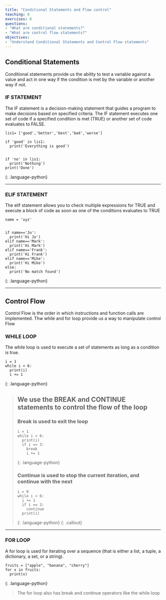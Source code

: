 ```yaml
---
title: "Conditional Statements and Flow control"
teaching: 0
exercises: 0
questions:
- "What are conditional statements?"
- "What are control flow statements?"
objectives:
- "Understand Conditional Statements and Control Flow statements"
---
```

## Conditional Statements
Conditional statements provide us the ability to test a variable against a value and act in one way if the condition is met by the variable or another way if not.

### IF STATEMENT

The IF statement is a decision-making statement that guides a program to make decisions based on specified criteria. The IF statement executes one set of code if a specified condition is met (TRUE) or another set of code evaluates to FALSE.

~~~
lis1= ['good','better','best','bad','worse']

if 'good' in lis1:
  print('Everything is good')


if 'no' in lis1:
  print('Nothing')
print('Done')
~~~
{: .language-python}

---

### ELIF STATEMENT

The elif statement allows you to check multiple expressions for TRUE and execute a block of code as soon as one of the conditions evaluates to TRUE

~~~
name = 'xyz'


if name=='Jo':
  print('Hi Jo')
elif name=='Mark':
  print('Hi Mark')
elif name=='Frank':
  print('Hi Frank')
elif name=='Mike':
  print('Hi Mike')
else:
  print('No match found')
~~~
{: .language-python}

---
## Control Flow
Control Flow is the order in which instructions and function calls are implemented. Thw while and for loop provide us a way to manipulate control Flow

### WHILE LOOP

The while loop is used to execute a set of statements as long as a condition is true.

~~~
i = 1
while i < 6:
  print(i)
  i += 1
~~~
{: .language-python}

> ## We use the BREAK and CONTINUE statements to control the flow of the loop
> ### Break is used to exit the loop
> ~~~
> i = 1
> while i < 6:
>   print(i)
>   if i == 3:
>     break
>     i += 1
> ~~~
> {: .language-python}
> 
> ### Continue is used to stop the current iteration, and continue with the next
> 
> ~~~
> i = 0
> while i < 6:
>   i += 1
>   if i == 3:
>     continue
>   print(i)
>   ~~~
>   {: .language-python}
{: .callout}


---

### FOR LOOP

A for loop is used for iterating over a sequence (that is either a list, a tuple, a dictionary, a set, or a string).

~~~
fruits = ["apple", "banana", "cherry"]
for x in fruits:
  print(x)
~~~
{: .language-python}

> The for loop also has break and continue operators like the while loop

